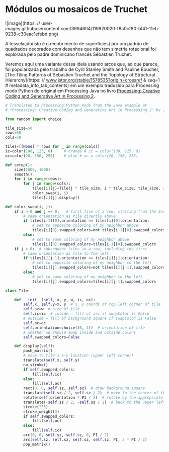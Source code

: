# Módulos ou mosaicos de Truchet

![image](https: // user-images.githubusercontent.com/3694604/119920020-f8a0cf80-bf41-11eb-9238-c30eac1efebd.png)

A tesselação(isto é o recobrimento de superfícies) por um padrão de quadrados decorados com desenhos que não tem simetria rotacional foi explorada pelo padre dominicano francês Sébastien Truchet.

Veremos aqui uma variante dessa ideia usando arcos que, ao que parece, foi popularizada pelo trabalho de Cyril Stanley Smith and Pauline Boucher, [The Tiling Patterns of Sebastien Truchet and the Topology of Structural Hierarchy](https: // www.jstor.org/stable/1578535?origin=crossref & seq=1  # metadata_info_tab_contents) em um exemplo traduzido para Processing modo Python do original em Processing Java no livro [Processing: Creative Coding and Generative Art in Processing 2](https://rd.springer.com/book/10.1007/978-1-4302-4465-3).


```python
# Translated to Processing Python mode from the Java example at
# "Processing: Creative Coding and Generative Art in Processing 2" by Ira Greenberg, Dianna Xu, Deepak Kumar

from random import choice

tile_size=50
rows=50
cols=50

tiles=[[None] * rows for _ in range(cols)]
ic=color(100, 125, 0)     # orange # ic = color(100, 125, 0)
oc=color(20, 150, 255)    # blue # oc = color(20, 150, 255)

def setup():
    size(1000, 1000)
    smooth()
    for i in range(rows):
        for j in range(cols):
            tiles[i][j]=Tile(j * tile_size, i * tile_size, tile_size, ic, oc)
            color_swap(i, j)
            tiles[i][j].display()

def color_swap(i, j):
    if i > 0 and j == 0:   # first tile of a row, starting from the 2nd row
        # same orientation as tile directly above
        if tiles[i-1][0].orientation == tiles[i][0].orientation:
            # set to opposite coloring of my neighbor above
            tiles[i][0].swapped_colors=not tiles[i-1][0].swapped_colors
        else:
            # set to same coloring of my neighbor above
            tiles[i][0].swapped_colors=tiles[i-1][0].swapped_colors
    if j > 0:  # subsequent tiles in a row, including the first
        # same orientation as tile to the left
        if tiles[i][j-1].orientation == tiles[i][j].orientation:
            # set to opposite coloring of my neighbor to the left
            tiles[i][j].swapped_colors=not tiles[i][j-1].swapped_colors
        else:
            # set to same coloring of my neighbor to the left
            tiles[i][j].swapped_colors=tiles[i][j-1].swapped_colors

class Tile:

    def __init__(self, x, y, w, ic, oc):
        self.x, self.y=x, y  # x, y coords of top left corner of tile
        self.sz=w  # size of tile
        self.ic=ic  # inside – fill of arc if swapColor is False
        # outside – fill of background square if swapColor is False
        self.oc=oc
        self.orientation=choice((0, 1))  # orientation of tile
        # whether we should swap inside and outside colors
        self.swapped_colors=False

    def display(self):
        push_matrix()
        # move to tile's x-y location (upper left corner)
        translate(self.x, self.y)
        no_stroke()
        if self.swapped_colors:
            fill(self.ic)
        else:
            fill(self.oc)
        rect(0, 0, self.sz, self.sz)  # draw background square
        translate(self.sz / 2, self.sz / 2)  # move to the center of the tile
        rotate(self.orientation * PI / 2)  # rotate by the appropriate angle
        translate(-self.sz / 2, -self.sz / 2)  # back to the upper left corner
        stroke(255)
        stroke_weight(3)
        if self.swapped_colors:
            fill(self.oc)
        else:
            fill(self.ic)
        arc(0, 0, self.sz, self.sz, 0, PI / 2)
        arc(self.sz, self.sz, self.sz, self.sz, PI, 3 * PI / 2)
        pop_matrix()
```

